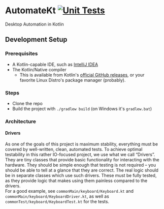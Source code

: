 # AutomateKt [![Unit Tests](https://github.com/Micha-ohne-el/AutomateKt/actions/workflows/unit-test.yml/badge.svg)](https://github.com/Micha-ohne-el/AutomateKt/actions/workflows/unit-test.yml)
Desktop Automation in Kotlin

## Development Setup
### Prerequisites
*   A Kotlin-capable IDE, such as [IntelliJ IDEA](https://jetbrains.com/idea)
*   The Kotlin/Native compiler
    *   This is available from Kotlin's [official GitHub releases](https://github.com/JetBrains/kotlin/releases),
        or your favorite Linux Distro's package manager (probably).

### Steps
*   Clone the repo
*   Build the project with `./gradlew build` (on Windows it's `gradlew.bat`)

### Architecture
#### Drivers
As one of the goals of this project is maximum stability, everything must be covered by well-written, clean, automated tests.
To achieve optimal testability in this rather IO-focused project, we use what we call “Drivers”.
They are tiny classes that provide basic functionality for interacting with the hardware.
They should be simple enough that testing is not required – you should be able to tell at a glance that they are correct.
The real logic should be in separate classes which use such drivers.
These must be fully tested, as they provide logic that makes using them painless compared to the drivers.  
For a good example, see `commonMain/keyboard/Keyboard.kt` and `commonMain/keyboard/KeyboardDriver.kt`,
as well as `commonTest/keyboard/KeyboardTest.kt` for the tests.
